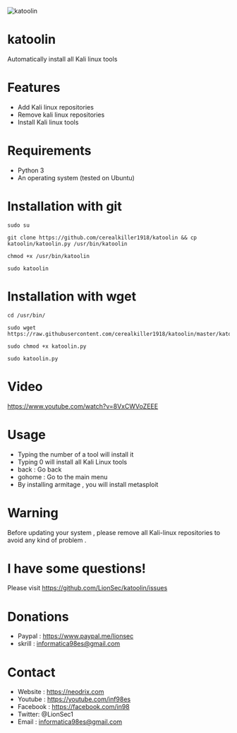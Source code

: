 ![katoolin](https://cloud.githubusercontent.com/assets/8742190/9415562/83397aae-4840-11e5-8f72-28dfffcc70a9.png)
# katoolin
Automatically install all Kali linux tools

# Features
- Add Kali linux repositories
- Remove kali linux repositories
- Install Kali linux tools

# Requirements
- Python 3
- An operating system (tested on Ubuntu)

# Installation with git
```
sudo su
```
```
git clone https://github.com/cerealkiller1918/katoolin && cp katoolin/katoolin.py /usr/bin/katoolin
```
```
chmod +x /usr/bin/katoolin
```
```
sudo katoolin 
```
# Installation with wget
```
cd /usr/bin/
```
```
sudo wget https://raw.githubusercontent.com/cerealkiller1918/katoolin/master/katoolin.py 
```
```
sudo chmod +x katoolin.py
```
```
sudo katoolin.py
```

# Video
https://www.youtube.com/watch?v=8VxCWVoZEEE

# Usage
- Typing the number of a tool will install it
- Typing 0 will install all Kali Linux tools
- back : Go back
- gohome : Go to the main menu
- By installing armitage , you will install metasploit

# Warning
Before updating your system , please remove all Kali-linux repositories to avoid any kind of problem .

# I have some questions!

Please visit https://github.com/LionSec/katoolin/issues

# Donations
- Paypal : https://www.paypal.me/lionsec
- skrill : informatica98es@gmail.com


# Contact
- Website : https://neodrix.com
- Youtube : https://youtube.com/inf98es
- Facebook : https://facebook.com/in98
- Twitter: @LionSec1
- Email : informatica98es@gmail.com
